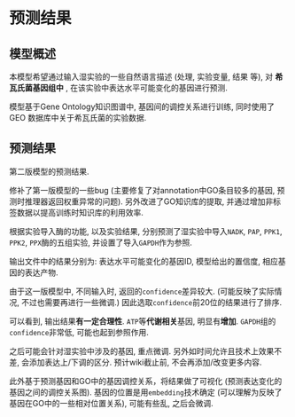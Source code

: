 # 预测结果

## 模型概述

本模型希望通过输入湿实验的一些自然语言描述 (处理, 实验变量, 结果 等), 对 **希瓦氏菌基因组中** , 在该实验中表达水平可能变化的基因进行预测.

模型基于Gene Ontology知识图谱中, 基因间的调控关系进行训练, 同时使用了 GEO 数据库中关于希瓦氏菌的实验数据.

## 预测结果

第二版模型的预测结果.

修补了第一版模型的一些bug (主要修复了对annotation中GO条目较多的基因, 预测时推理器返回权重异常的问题). 另外改进了GO知识库的提取, 并通过增加非标签数据以提高训练时知识库的利用效率.

根据实验导入酶的功能, 以及实验结果, 分别预测了湿实验中导入`NADK`, `PAP`, `PPK1`, `PPK2`, `PPX`酶的五组实验, 并设置了导入`GAPDH`作为参照.

输出文件中的结果分别为: 表达水平可能变化的基因ID, 模型给出的置信度, 相应基因的表达产物.

由于这一版模型中, 不同输入时, 返回的`confidence`差异较大.
(可能反映了实际情况, 不过也需要再进行一些微调.)
因此选取`confidence`前20位的结果进行了排序.

可以看到, 输出结果**有一定合理性**. `ATP`等**代谢相关**基因, 明显有**增加**. `GAPDH`组的`confidence`非常低,
可能也起到参照作用.

之后可能会针对湿实验中涉及的基因, 重点微调. 另外如时间允许且技术上效果不差, 会添加表达上/下调的区分.
预计wiki截止前, 不会再添加/改变更多内容.

此外基于预测基因和GO中的基因调控关系，将结果做了可视化 (预测表达变化的基因之间的调控关系图).
基因的位置是用`embedding`技术确定 (可以理解为反映了基因在GO中的一些相对位置关系), 可能有些乱,
之后会微调.
